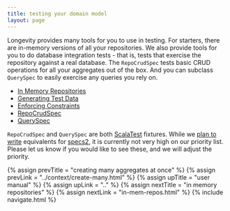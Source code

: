 ```yaml
---
title: testing your domain model
layout: page
---
```


Longevity provides many tools for you to use in testing. For starters,
there are in-memory versions of all your repositories. We also provide
tools for you to do database integration tests - that is, tests that
exercise the repository against a real database. The `RepoCrudSpec`
tests basic CRUD operations for all your aggregates out of the
box. And you can subclass `QuerySpec` to easily exercise any queries
you rely on.

- [In Memory Repositories](in-mem-repos.html)
- [Generating Test Data](test-data.html)
- [Enforcing Constraints](constraints.html)
- [RepoCrudSpec](repo-crud-spec.html)
- [QuerySpec](query-spec.html)

<div class = "blue-side-bar">

<code>RepoCrudSpec</code> and <code>QuerySpec</code> are both <a href
= "http://www.scalatest.org/">ScalaTest</a> fixtures. While we <a href
= "https://www.pivotaltracker.com/story/show/114985815">plan to
write</a> equivalents for <a href =
"https://etorreborre.github.io/specs2/">specs2</a>, it is currently not
very high on our priority list. Please let us know if you would like
to see these, and we will adjust the priority.

</div>

{% assign prevTitle = "creating many aggregates at once" %}
{% assign prevLink  = "../context/create-many.html" %}
{% assign upTitle   = "user manual" %}
{% assign upLink    = ".." %}
{% assign nextTitle = "in memory repositories" %}
{% assign nextLink  = "in-mem-repos.html" %}
{% include navigate.html %}
